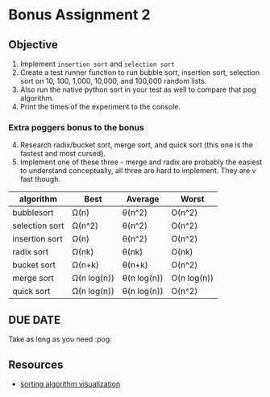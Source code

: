 # Bonus Assignment 2

## Objective
1. Implement `insertion sort` and `selection sort`
2. Create a test runner function to run bubble sort, insertion sort, selection sort on 10, 100, 1,000, 10,000, and 100,000 random lists.
3. Also run the native python sort in your test as well to compare that pog algorithm.
4. Print the times of the experiment to the console.

### Extra poggers bonus to the bonus
4. Research radix/bucket sort, merge sort, and quick sort (this one is the fastest and most cursed).
5. Implement one of these three - merge and radix are probably the easiest to understand conceptually, all three are hard to implement. They are v fast though.

| algorithm       | Best         | Average     | Worst       |
| --------------- | ------------ | ----------- | ----------- |
| bubblesort      | Ω(n)         | θ(n^2)      | O(n^2)      |
| selection sort  | Ω(n^2)       | θ(n^2)      | O(n^2)      |
| insertion sort  | Ω(n)         | θ(n^2)      | O(n^2)      |
| radix sort      | Ω(nk)        | θ(nk)       | O(nk)       |
| bucket sort     | Ω(n+k)       | θ(n+k)      | O(n^2)      |
| merge sort      | Ω(n log(n))  | θ(n log(n)) | O(n log(n)) |
| quick sort      | Ω(n log(n))  | θ(n log(n)) | O(n^2)      |

## DUE DATE
Take as long as you need :pog:

## Resources
* [sorting algorithm visualization](https://www.cs.usfca.edu/~galles/visualization/ComparisonSort.html)